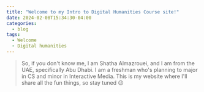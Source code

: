 ```yaml
---
title: "Welcome to my Intro to Digital Humanities Course site!"
date: 2024-02-08T15:34:30-04:00
categories:
  - blog
tags:
  - Welcome
  - Digital humanities
---
```

> So, if you don't know me, I am Shatha Almazrouei, and I am from the UAE, specifically Abu Dhabi. I am a freshman who's planning to major in CS and minor in Interactive Media. This is my website where I'll share all the fun things, so stay tuned :wink:

